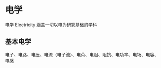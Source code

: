 















# 电学

电学 Electricity 涵盖一切以电为研究基础的学科

## 基本电学

电子、电路、电压、电流（电子流）、电荷、电阻、阻抗、电功率、电场、电容、电感



